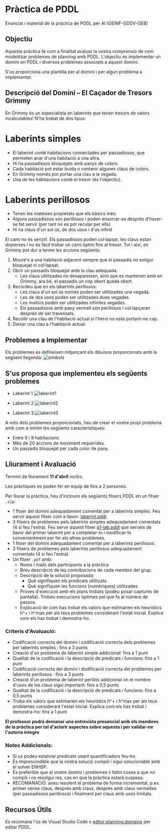 # Pràctica de PDDL
Enunciat i material de la pràctica de PDDL per AI (GEINF-GDDV-GEB)

## Objectiu
Aquesta pràctica té com a finalitat avaluar la vostra comprensió de com modelitzar problemes de planning amb PDDL. L'objectiu és implementar un domini en PDDL i diversos problemes associats a aquest domini.

S'us proporciona una plantilla per al domini i per algun problema a implementar.

## Descripció del Domini – El Caçador de Tresors Grimmy
En Grimmy és un especialista en laberints que tenen tresors de valors incalculables! N'ha trobat de dos tipus:

# Laberints simples

- El laberint conté habitacions connectades per passadissos, que permeten anar d'una habitació a una altra.
- Hi ha passadissos bloquejats amb panys de colors.
- Cada habitació pot estar buida o contenir algunes claus de colors.
- En Grimmy només pot portar una clau a la vegada.
- Una de les habitacions conté el tresor (és l'objectiu).

# Laberints perillosos
- Tenen les mateixes propietats que els bàsics més:
- Alguns passadissos són perillosos i poden ensorrar-se després d'haver-se fet servir (per tant no es pot recular per ells)
- Hi ha claus d'un sol ús, de dos usos i d'ús infinit



El camí no és senzill. Els passadissos poden col·lapsar, les claus estan disperses i no és fàcil trobar un camí òptim fins al tresor. Tot i així, en Grimmy pot dur a terme les accions següents:

1. Moure's a una habitació adjacent sempre que el passadís no estigui bloquejat ni col·lapsat. 
2. Obrir un passadís bloquejat amb la clau adequada.
   - Les claus utilitzades no desapareixen, sinó que es mantenen amb en Grimmy, ara bé, el passadís un cop obert queda obert.
4. Recordeu que en els laberints perillosos:
   - Les claus d'un sol ús només poden ser utilitzades una vegada.
   - Les de dos usos poden ser utilitzades dues vegades.
   - Les  multiús poden ser utilitzades infinites vegades.
   - Els passadissos amb pany vermell són perillosos i col·lapçaran després de ser travessats. 
5. Recollir una clau de l'habitació actual si l'heroi no està portant-ne cap.
6. Deixar una clau a l'habitació actual.


## Problemes a Implementar
Els problemes es defineixen mitjançant els dibuixos proporcionats amb la següent llegenda:
![simbols](simbols.jpg)


## S'us proposa que implementeu els següents problemes

- Laberint 1
![laberint1](laberint1.jpg)  

- Laberint 2
![laberint2](laberint2.jpg)  

- Laberint 3
![laberint3](laberint3.jpg)  

A més dels problemes proporcionats, heu de crear el vostre propi problema amb *com a mínim* les següents característiques:

- Entre 6 i 9 habitacions.
- Més de 20 accions de moviment requerides.
- Un passadís bloquejat per cada color de pany.

## Lliurament i Avaluació

Termini de lliurament **11 d'abril** inclòs.

Les pràctiques es poden fer en equip de fins a 2 persones.

Per lliurar la pràctica, heu d'incloure els següents fitxers PDDL  en un fitxer `.zip`:

- 1 fitxer del domini adequadament comentat per a laberints simples. Feu servir aquest fitxer com a llavor: [laberint.pddl](laberint.pddl)
- 3 fitxers de problemes pels laberints simples adequadament comentats (4 si feu l'extra). Feu servir aquest fitxer  [p1-lab.pddl](p1-lab.pddl) que serveix de llavor del primer laberint per a completar-lo i modificar-lo convenientment per fer els altres problemes.
- 1 fitxer del domini adequadament comentat per a laberints perillosos. 
- 3 fitxers de problemes pels laberints perillosos adequadament comentats (4 si feu l'extra). 
- Un fitxer `.pdf` amb:
  - Noms i mails dels participants a la pràctica
  - Breu descripció de les contribucions de cada membre del grup.
  - Descripció de la solució proposada:
      - Què signifiquen els predicats utilitzats
      - Què signifiquen les funcions (numèriques) utilitzades
  - Proves d'execució amb els plans trobats (podeu posar captures de pantalla). Trobeu execucions òptimes pel que fa al número de passos.
  - Explicació de com has trobat els valors que estimarien els heurístics h^+ i h^max per als teus problemes considerant l'estat inicial. Explica com els has trobat i demostra-ho.


### Criteris d'Avaluació:

- Codificació correcta del domini i codificació correcta dels problemes per laberints simples : fins a 3 punts
- Creació d'un problema de laberint simple addicional: fins a 1 punt
- Qualitat de la codificació i la descripció de predicats i funcions: fins a 1 punt
- Codificació correcta del domini i dodificació correcta del problemes per laberints perillosos : fins a 3 punts
- Creació d'un problema de laberint perillós addicional on el nombre d'usos de les claus sigui important: fins a 0,5 punts
- Qualitat de la codificació i la descripció de predicats i funcions: fins a 0,5 punts
- Troba els valors que estimarien els heurístics h^+ i h^max per als teus problemes considerant l'estat inicial. Explica com els has trobat i demostra-ho: fins a 1 punt

**El professor podrà demanar una entrevista presencial amb els membres de la pràctica per tal d'aclarir aspectes sobre aquesta i per validar-ne l'autoria íntegre**

### Notes Addicionals:

- Si us podeu estalviar predicats usant quantificadors feu-ho.
- És imprescindible que la vostra solució compili i sigui solucionable amb el solver ENHSP.
- És preferible que al vostre domini i problemes li faltin coses a que no compili i no resolgui res, cas en que la pràctica estarà suspesa.
- RECOMANACIÓ: aneu resolent el problema de forma incremental, p.ex. primer sense claus, després amb claus, després amb claus vermelles (per passadissos perillosos) i finalment per claus amb usos limitats.
  
## Recursos Útils
Es recomana l'ús de Visual Studio Code o [editor.planning.domains](https://editor.planning.domains) per editar PDDL.

